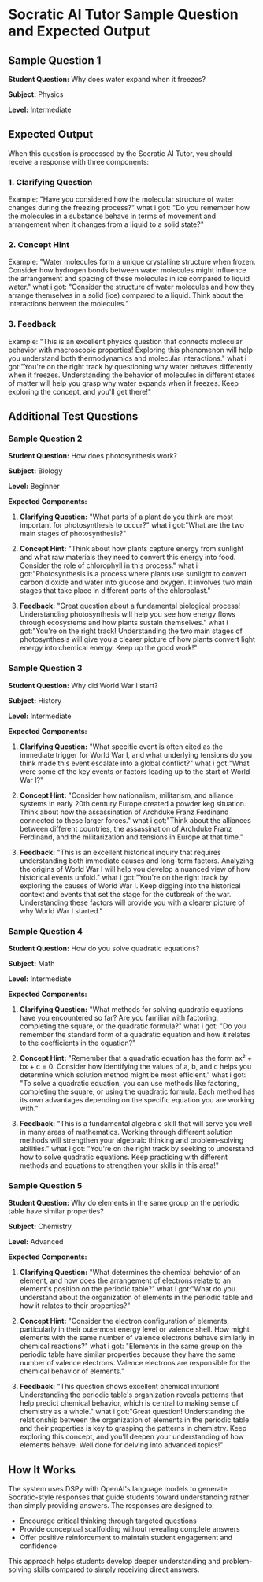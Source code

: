 # Socratic AI Tutor Sample Question and Expected Output

## Sample Question 1

**Student Question:** Why does water expand when it freezes?

**Subject:** Physics

**Level:** Intermediate

## Expected Output

When this question is processed by the Socratic AI Tutor, you should receive a response with three components:

### 1. Clarifying Question
Example: "Have you considered how the molecular structure of water changes during the freezing process?"
what i got: "Do you remember how the molecules in a substance behave in terms of movement and arrangement when it changes from a liquid to a solid state?"

### 2. Concept Hint
Example: "Water molecules form a unique crystalline structure when frozen. Consider how hydrogen bonds between water molecules might influence the arrangement and spacing of these molecules in ice compared to liquid water."
what i got: "Consider the structure of water molecules and how they arrange themselves in a solid (ice) compared to a liquid. Think about the interactions between the molecules."

### 3. Feedback
Example: "This is an excellent physics question that connects molecular behavior with macroscopic properties! Exploring this phenomenon will help you understand both thermodynamics and molecular interactions."
what i got:"You're on the right track by questioning why water behaves differently when it freezes. Understanding the behavior of molecules in different states of matter will help you grasp why water expands when it freezes. Keep exploring the concept, and you'll get there!"

## Additional Test Questions

### Sample Question 2

**Student Question:** How does photosynthesis work?

**Subject:** Biology

**Level:** Beginner

**Expected Components:**

1. **Clarifying Question:** "What parts of a plant do you think are most important for photosynthesis to occur?"
what i got:"What are the two main stages of photosynthesis?"

2. **Concept Hint:** "Think about how plants capture energy from sunlight and what raw materials they need to convert this energy into food. Consider the role of chlorophyll in this process."
what i got:"Photosynthesis is a process where plants use sunlight to convert carbon dioxide and water into glucose and oxygen. It involves two main stages that take place in different parts of the chloroplast."

3. **Feedback:** "Great question about a fundamental biological process! Understanding photosynthesis will help you see how energy flows through ecosystems and how plants sustain themselves."
what i got:"You're on the right track! Understanding the two main stages of photosynthesis will give you a clearer picture of how plants convert light energy into chemical energy. Keep up the good work!"

### Sample Question 3

**Student Question:** Why did World War I start?

**Subject:** History

**Level:** Intermediate

**Expected Components:**

1. **Clarifying Question:** "What specific event is often cited as the immediate trigger for World War I, and what underlying tensions do you think made this event escalate into a global conflict?"
what i got:"What were some of the key events or factors leading up to the start of World War I?"

2. **Concept Hint:** "Consider how nationalism, militarism, and alliance systems in early 20th century Europe created a powder keg situation. Think about how the assassination of Archduke Franz Ferdinand connected to these larger forces."
what i got:"Think about the alliances between different countries, the assassination of Archduke Franz Ferdinand, and the militarization and tensions in Europe at that time."

3. **Feedback:** "This is an excellent historical inquiry that requires understanding both immediate causes and long-term factors. Analyzing the origins of World War I will help you develop a nuanced view of how historical events unfold."
what i got:"You're on the right track by exploring the causes of World War I. Keep digging into the historical context and events that set the stage for the outbreak of the war. Understanding these factors will provide you with a clearer picture of why World War I started."

### Sample Question 4

**Student Question:** How do you solve quadratic equations?

**Subject:** Math

**Level:** Intermediate

**Expected Components:**

1. **Clarifying Question:** "What methods for solving quadratic equations have you encountered so far? Are you familiar with factoring, completing the square, or the quadratic formula?"
what i got: "Do you remember the standard form of a quadratic equation and how it relates to the coefficients in the equation?"

2. **Concept Hint:** "Remember that a quadratic equation has the form ax² + bx + c = 0. Consider how identifying the values of a, b, and c helps you determine which solution method might be most efficient."
what i got: "To solve a quadratic equation, you can use methods like factoring, completing the square, or using the quadratic formula. Each method has its own advantages depending on the specific equation you are working with."

3. **Feedback:** "This is a fundamental algebraic skill that will serve you well in many areas of mathematics. Working through different solution methods will strengthen your algebraic thinking and problem-solving abilities."
what i got: "You're on the right track by seeking to understand how to solve quadratic equations. Keep practicing with different methods and equations to strengthen your skills in this area!"

### Sample Question 5

**Student Question:** Why do elements in the same group on the periodic table have similar properties?

**Subject:** Chemistry

**Level:** Advanced

**Expected Components:**

1. **Clarifying Question:** "What determines the chemical behavior of an element, and how does the arrangement of electrons relate to an element's position on the periodic table?"
what i got:"What do you understand about the organization of elements in the periodic table and how it relates to their properties?"

2. **Concept Hint:** "Consider the electron configuration of elements, particularly in their outermost energy level or valence shell. How might elements with the same number of valence electrons behave similarly in chemical reactions?"
what i got: "Elements in the same group on the periodic table have similar properties because they have the same number of valence electrons. Valence electrons are responsible for the chemical behavior of elements."

3. **Feedback:** "This question shows excellent chemical intuition! Understanding the periodic table's organization reveals patterns that help predict chemical behavior, which is central to making sense of chemistry as a whole."
what i got:"Great question! Understanding the relationship between the organization of elements in the periodic table and their properties is key to grasping the patterns in chemistry. Keep exploring this concept, and you'll deepen your understanding of how elements behave. Well done for delving into advanced topics!"

## How It Works

The system uses DSPy with OpenAI's language models to generate Socratic-style responses that guide students toward understanding rather than simply providing answers. The responses are designed to:

- Encourage critical thinking through targeted questions
- Provide conceptual scaffolding without revealing complete answers
- Offer positive reinforcement to maintain student engagement and confidence

This approach helps students develop deeper understanding and problem-solving skills compared to simply receiving direct answers. 